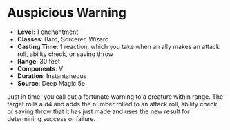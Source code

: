# Auspicious Warning

- **Level**: 1 enchantment
- **Classes**: Bard, Sorcerer, Wizard
- **Casting Time**: 1 reaction, which you take when an ally makes an attack roll, ability check, or saving throw
- **Range**: 30 feet
- **Components**: V
- **Duration**: Instantaneous
- **Source**: Deep Magic 5e

Just in time, you call out a fortunate warning to a creature within range. The target rolls a d4 and adds the number rolled to an attack roll, ability check, or saving throw that it has just made and uses the new result for determining success or failure.


